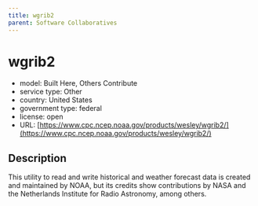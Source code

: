 ```yaml
---
title: wgrib2
parent: Software Collaboratives
---
```


# wgrib2

- model: Built Here, Others Contribute
- service type: Other
- country: United States
- government type: federal
- license: open
- URL: [https://www.cpc.ncep.noaa.gov/products/wesley/wgrib2/](https://www.cpc.ncep.noaa.gov/products/wesley/wgrib2/)

## Description
This utility to read and write historical and weather forecast data is created and maintained by NOAA, but its credits show contributions by NASA and the Netherlands Institute for Radio Astronomy, among others.

